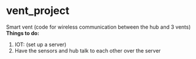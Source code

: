 # vent_project
Smart vent (code for wireless communication between the hub and 3 vents)
**Things to do:**

1. IOT: (set up a server)
2. Have the sensors and hub talk to each other over the server 
